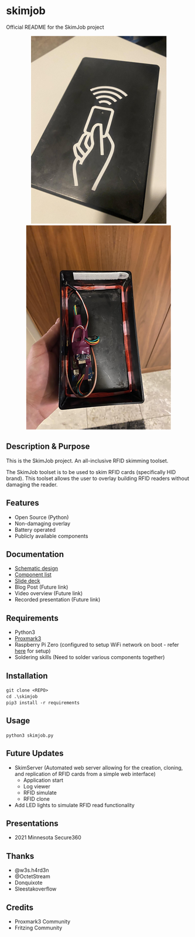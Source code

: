 # skimjob

Official README for the SkimJob project

<p align="center"> 
    <img src="https://github.com/WhiteOakSecurity/SkimJob/blob/main/Documentation/skimjob_photo.png?raw=true" alt="alternate text">
    <img src="https://github.com/WhiteOakSecurity/SkimJob/blob/main/Documentation/skimjob_photo2.png?raw=true" alt="alternate text">
</p> 

## Description & Purpose
This is the SkimJob project. An all-inclusive RFID skimming toolset.

The SkimJob toolset is to be used to skim RFID cards (specifically HID brand). This toolset allows the user to overlay building RFID readers without damaging the reader. 

## Features
 - Open Source (Python)
 - Non-damaging overlay
 - Battery operated
 - Publicly available components

 ## Documentation
 - [Schematic design](https://github.com/WhiteOakSecurity/SkimJob/blob/main/Documentation/skimjob_schematic.jpg?raw=true)
 - [Component list](https://github.com/WhiteOakSecurity/SkimJob/blob/main/Documentation/Component%20List.md)
 - [Slide deck](https://www.slideshare.net/BrettDeWall/skim-job-presentation)
 - Blog Post (Future link)
 - Video overview (Future link)
 - Recorded presentation (Future link)

## Requirements
- Python3
- [Proxmark3](https://github.com/Proxmark/proxmark3)
- Raspberry Pi Zero (configured to setup WiFi network on boot - refer [here](https://www.raspberryconnect.com/projects/65-raspberrypi-hotspot-accesspoints/168-raspberry-pi-hotspot-access-point-dhcpcd-method) for setup)
- Soldering skills (Need to solder various components together)

 ## Installation
`git clone <REPO>` <br>
`cd .\skimjob` <br>
`pip3 install -r requirements`

## Usage
`python3 skimjob.py`

## Future Updates
- SkimServer (Automated web server allowing for the creation, cloning, and replication of RFID cards from a simple web interface)
    - Application start
    - Log viewer
    - RFID simulate
    - RFID clone
- Add LED lights to simulate RFID read functionality

## Presentations
- 2021 Minnesota Secure360

## Thanks
- @w3s.h4rd3n
- @OctetStream
- Donquixote
- Sleestakoverflow

## Credits
- Proxmark3 Community
- Fritzing Community

